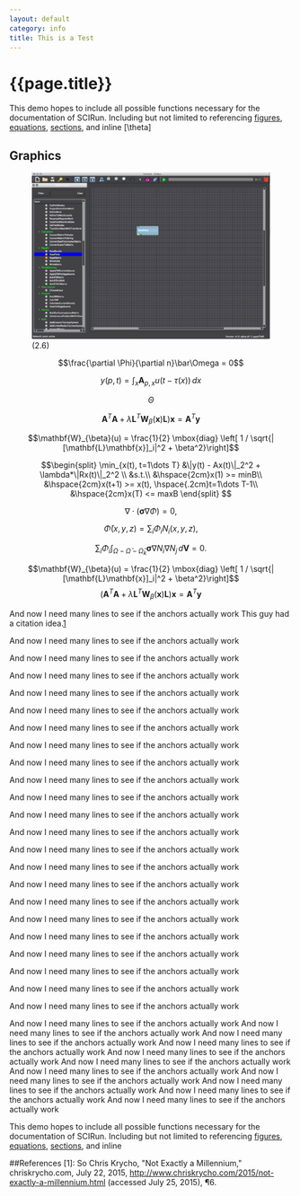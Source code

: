 ```yaml
---  
layout: default  
category: info  
title: This is a Test  
---
```

<script type="text/javascript" async
  src="https://cdn.mathjax.org/mathjax/latest/MathJax.js?config=TeX-AMS_CHTML">
</script>

{{page.title}}
==============

This demo hopes to include all possible functions necessary for the
documentation of SCIRun. Including but not limited to referencing
[figures](#readfield), [equations](#equation), [sections](#graphics),
and inline \[\theta\]

Graphics
--------

<figure id="readfield">
<img src="BasicTutorial_figures/readfield.png" title="not relavent">
<figcaption>
(2.6)
</figcaption>
</figure>
<a name="equation"></a>

$$\frac{\partial \Phi}{\partial n}\bar\Omega = 0$$

<a name="equation"></a>

$$y(p,t) = \int_{x} \mathbf{A}_{p,x}u(t-\tau(x))\,dx$$

$$\Theta$$

$$\mathbf{A}^T\mathbf{A}+\lambda
\mathbf{L}^T\mathbf{W}_{\beta}(\mathbf{x})\mathbf{L}) \mathbf{x} =
\mathbf{A}^T\mathbf{y}$$

$$\mathbf{W}_{\beta}(u) = \frac{1}{2} \mbox{diag} \left[ 1 / \sqrt{|[\mathbf{L}\mathbf{x}]_i|^2 + \beta^2}\right]$$

$$\begin{split}
                \min_{x(t), t=1\dots T} &\|y(t) - Ax(t)\|_2^2 + \lambda*\|Rx(t)\|_2^2 \\
                &s.t.\\
                &\hspace{2cm}x(1) >= minB\\
        &\hspace{2cm}x(t+1) >= x(t), \hspace{.2cm}t=1\dots T-1\\
        &\hspace{2cm}x(T) <= maxB
\end{split}
$$

$$\nabla \cdot (\mathbf{\sigma} \nabla \Phi) = 0,$$

$$ \bar{\Phi}(x,y,z) = \sum_i \Phi_i
N_i(x,y,z), $$

$$\sum_i \Phi_i \int_{\Omega - \bar{\Omega} -
\bar{\Omega}_k} \mathbf{\sigma} \nabla N_i \nabla N_j \, d\mathbf{V} = 0. $$

$$\mathbf{W}_{\beta}(u) = \frac{1}{2} \mbox{diag} \left[ 1 / \sqrt{|[\mathbf{L}\mathbf{x}]_i|^2 + \beta^2}\right]$$
$$(\mathbf{A}^T\mathbf{A}+\lambda
\mathbf{L}^T\mathbf{W}_{\beta}(\mathbf{x})\mathbf{L}) \mathbf{x} =
\mathbf{A}^T\mathbf{y}
$$

And now I need many lines to see if the anchors actually work
This guy had a citation idea.[1](#1)

And now I need many lines to see if the anchors actually work

And now I need many lines to see if the anchors actually work

And now I need many lines to see if the anchors actually work

And now I need many lines to see if the anchors actually work

And now I need many lines to see if the anchors actually work

And now I need many lines to see if the anchors actually work

And now I need many lines to see if the anchors actually work

And now I need many lines to see if the anchors actually work

And now I need many lines to see if the anchors actually work

And now I need many lines to see if the anchors actually work

And now I need many lines to see if the anchors actually work

And now I need many lines to see if the anchors actually work

And now I need many lines to see if the anchors actually work

And now I need many lines to see if the anchors actually work

And now I need many lines to see if the anchors actually work

And now I need many lines to see if the anchors actually work

And now I need many lines to see if the anchors actually work

And now I need many lines to see if the anchors actually work

And now I need many lines to see if the anchors actually work

And now I need many lines to see if the anchors actually work

And now I need many lines to see if the anchors actually work

And now I need many lines to see if the anchors actually work

And now I need many lines to see if the anchors actually work And now I
need many lines to see if the anchors actually work And now I need many
lines to see if the anchors actually work And now I need many lines to
see if the anchors actually work And now I need many lines to see if the
anchors actually work And now I need many lines to see if the anchors
actually work And now I need many lines to see if the anchors actually
work And now I need many lines to see if the anchors actually work And
now I need many lines to see if the anchors actually work And now I need
many lines to see if the anchors actually work And now I need many lines
to see if the anchors actually work

This demo hopes to include all possible functions necessary for the
documentation of SCIRun. Including but not limited to referencing
[figures](#readfield), [equations](#equation), [sections](#graphics),
and inline

##References <a name="1"></a>
\[1\]: So Chris Krycho, "Not Exactly a Millennium," chriskrycho.com, July 22,
    2015, http://www.chriskrycho.com/2015/not-exactly-a-millennium.html
    (accessed July 25, 2015), ¶6.
